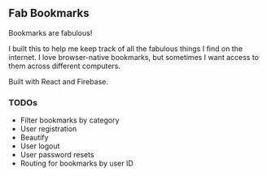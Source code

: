 ## Fab Bookmarks

Bookmarks are fabulous!

I built this to help me keep track of all the fabulous things I find on the internet. I love browser-native bookmarks, but sometimes I want access to them across different computers.

Built with React and Firebase.

### TODOs

- Filter bookmarks by category
- User registration
- Beautify
- User logout
- User password resets
- Routing for bookmarks by user ID
